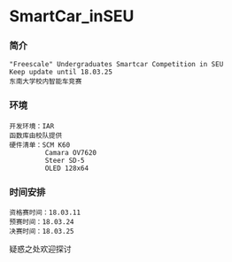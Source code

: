 # SmartCar_inSEU
### 简介
    "Freescale" Undergraduates Smartcar Competition in SEU
    Keep update until 18.03.25
    东南大学校内智能车竞赛
### 环境
    开发环境：IAR
    函数库由校队提供
    硬件清单：SCM K60
             Camara OV7620
             Steer SD-5
             OLED 128x64
### 时间安排
    资格赛时间：18.03.11
    预赛时间：18.03.24
    决赛时间：18.03.25

疑惑之处欢迎探讨